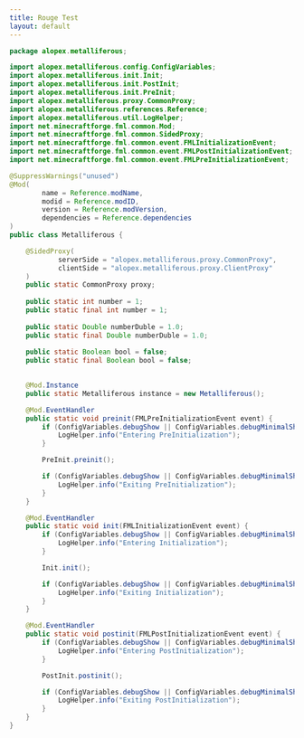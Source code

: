 ```yaml
---
title: Rouge Test
layout: default
---
```


<style>
span.kn {
    color: #E67E22;
}

span.n {
    color: #E74C3C;
}

span.na {
    color: #F0DEB4;
}

span.nn {
    color: #FFCD02;
}

span.nd {
    color: #9B59B6;
}

span.kd {
    color: #3498DB;
}

span.s {
    color: #2ECC71;
}

span.kt {
    color: #1ABC9C;
}

span.nf {
    color: #A5C63B;
}

span.k {
    color: #745EC5;
}
</style>

<div class="content-wrapper">
<section class="content">
<div class="row">
<div class="col-md-12">

```java
package alopex.metalliferous;

import alopex.metalliferous.config.ConfigVariables;
import alopex.metalliferous.init.Init;
import alopex.metalliferous.init.PostInit;
import alopex.metalliferous.init.PreInit;
import alopex.metalliferous.proxy.CommonProxy;
import alopex.metalliferous.references.Reference;
import alopex.metalliferous.util.LogHelper;
import net.minecraftforge.fml.common.Mod;
import net.minecraftforge.fml.common.SidedProxy;
import net.minecraftforge.fml.common.event.FMLInitializationEvent;
import net.minecraftforge.fml.common.event.FMLPostInitializationEvent;
import net.minecraftforge.fml.common.event.FMLPreInitializationEvent;

@SuppressWarnings("unused")
@Mod(
        name = Reference.modName,
        modid = Reference.modID,
        version = Reference.modVersion,
        dependencies = Reference.dependencies
)
public class Metalliferous {

    @SidedProxy(
            serverSide = "alopex.metalliferous.proxy.CommonProxy",
            clientSide = "alopex.metalliferous.proxy.ClientProxy"
    )
    public static CommonProxy proxy;
    
    public static int number = 1;
    public static final int number = 1;
    
    public static Double numberDuble = 1.0;
    public static final Double numberDuble = 1.0;
    
    public static Boolean bool = false;
    public static final Boolean bool = false;
   

    @Mod.Instance
    public static Metalliferous instance = new Metalliferous();

    @Mod.EventHandler
    public static void preinit(FMLPreInitializationEvent event) {
        if (ConfigVariables.debugShow || ConfigVariables.debugMinimalShow) {
            LogHelper.info("Entering PreInitialization");
        }

        PreInit.preinit();

        if (ConfigVariables.debugShow || ConfigVariables.debugMinimalShow) {
            LogHelper.info("Exiting PreInitialization");
        }
    }

    @Mod.EventHandler
    public static void init(FMLInitializationEvent event) {
        if (ConfigVariables.debugShow || ConfigVariables.debugMinimalShow) {
            LogHelper.info("Entering Initialization");
        }

        Init.init();

        if (ConfigVariables.debugShow || ConfigVariables.debugMinimalShow) {
            LogHelper.info("Exiting Initialization");
        }
    }

    @Mod.EventHandler
    public static void postinit(FMLPostInitializationEvent event) {
        if (ConfigVariables.debugShow || ConfigVariables.debugMinimalShow) {
            LogHelper.info("Entering PostInitialization");
        }

        PostInit.postinit();

        if (ConfigVariables.debugShow || ConfigVariables.debugMinimalShow) {
            LogHelper.info("Exiting PostInitialization");
        }
    }
}
```

</div>
</div>
</section>
</div>
